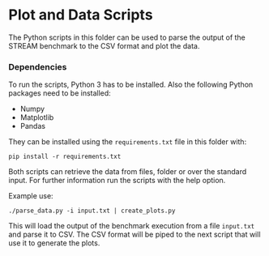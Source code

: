 # Plot and Data Scripts

The Python scripts in this folder can be used to parse the output of the STREAM benchmark
to the CSV format and plot the data.

### Dependencies

To run the scripts, Python 3 has to be installed.
Also the following Python packages need to be installed:

- Numpy
- Matplotlib
- Pandas

They can be installed using the `requirements.txt` file in this folder with:

    pip install -r requirements.txt

Both scripts can retrieve the data from files, folder or over the standard input.
For further information run the scripts with the help option.

Example use:

    ./parse_data.py -i input.txt | create_plots.py
   
This will load the output of the benchmark execution from a file `input.txt` and parse it
to CSV. The CSV format will be piped to the next script that will use it to generate the plots.

